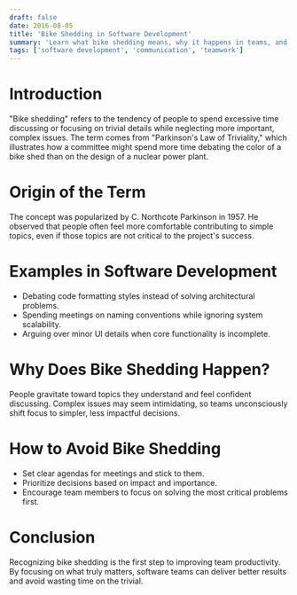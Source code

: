 ```yaml
---
draft: false
date: 2016-08-05
title: 'Bike Shedding in Software Development'
summary: 'Learn what bike shedding means, why it happens in teams, and how to avoid wasting time on trivial issues.'
tags: ['software development', 'communication', 'teamwork']
---
```


# Introduction

"Bike shedding" refers to the tendency of people to spend excessive time discussing or focusing on trivial details while neglecting more important, complex issues. The term comes from "Parkinson's Law of Triviality," which illustrates how a committee might spend more time debating the color of a bike shed than on the design of a nuclear power plant.

# Origin of the Term

The concept was popularized by C. Northcote Parkinson in 1957. He observed that people often feel more comfortable contributing to simple topics, even if those topics are not critical to the project's success.

# Examples in Software Development

- Debating code formatting styles instead of solving architectural problems.
- Spending meetings on naming conventions while ignoring system scalability.
- Arguing over minor UI details when core functionality is incomplete.

# Why Does Bike Shedding Happen?

People gravitate toward topics they understand and feel confident discussing. Complex issues may seem intimidating, so teams unconsciously shift focus to simpler, less impactful decisions.

# How to Avoid Bike Shedding

- Set clear agendas for meetings and stick to them.
- Prioritize decisions based on impact and importance.
- Encourage team members to focus on solving the most critical problems first.

# Conclusion

Recognizing bike shedding is the first step to improving team productivity. By focusing on what truly matters, software teams can deliver better results and avoid wasting time on the trivial.
